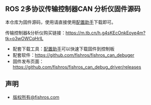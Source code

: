 ## ROS 2多协议传输控制器CAN 分析仪固件源码

本仓库为固件源码，使用请直接使用[配置助手](https://github.com/fishros/fishbot_tool)下载即可。

传输控制器&分析仪购买链接：https://m.tb.cn/h.g4sKEcOnkEoye4m?tk=o3wOWCqHrlL

- 配套下载工具：[配置助手](https://github.com/fishros/fishbot_tool)可以快速下载固件到控制板
- 配套软件：https://github.com/fishros/fishros_can_debuger
- 固件发布页面：https://github.com/fishros/fishros_can_debug_driver/releases


## 声明
- 版权所有@fishros.com